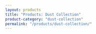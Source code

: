 ```yaml
---
layout: products
title: "Products: Dust Collection"
product-category: "dust-collection"
permalink: "/products/dust-collection/"
---
```

